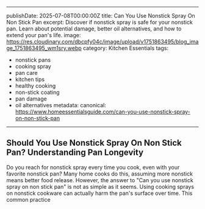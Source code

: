 
---
publishDate: 2025-07-08T00:00:00Z
title: Can You Use Nonstick Spray On Non Stick Pan
excerpt: Discover if nonstick spray is safe for your nonstick pan. Learn about potential damage, better oil alternatives, and how to extend your pan's life.
image: https://res.cloudinary.com/dbcpfy04c/image/upload/v1751863495/blog_image_1751863495_wm1sry.webp
category: Kitchen Essentials
tags:
  - nonstick pans
  - cooking spray
  - pan care
  - kitchen tips
  - healthy cooking
  - non-stick coating
  - pan damage
  - oil alternatives
metadata:
  canonical: https://www.homeessentialsguide.com/can-you-use-nonstick-spray-on-non-stick-pan
---

## Should You Use Nonstick Spray On Non Stick Pan? Understanding Pan Longevity

Do you reach for nonstick spray every time you cook, even with your favorite nonstick pan? Many home cooks do this, assuming more nonstick means better food release. However, the answer to "Can you use nonstick spray on non stick pan" is not as simple as it seems. Using cooking sprays on nonstick cookware can actually harm the pan's surface over time. This common practice
